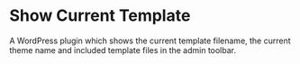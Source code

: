 Show Current Template
==========

A WordPress plugin which shows the current template filename, the current theme name and included template files in the admin toolbar.